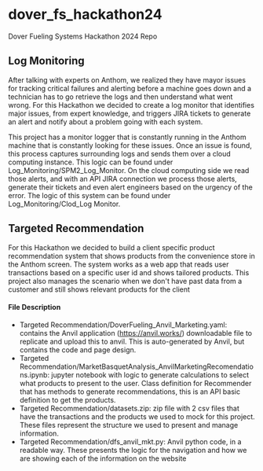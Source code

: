 # dover_fs_hackathon24
Dover Fueling Systems Hackathon 2024 Repo

## Log Monitoring 
After talking with experts on Anthom, we realized they have mayor issues for tracking critical failures and alerting before a machine goes down and a technician has to go retrieve the logs and then understand what went wrong. For this Hackathon we decided to create a log monitor that identifies major issues, from expert knowledge, and triggers JIRA tickets to generate an alert and notify about a problem going with each system.

This project has a monitor logger that is constantly running in the Anthom machine that is constantly looking for these issues. Once an issue is found, this process captures surrounding logs and sends them over a cloud computing instance. This logic can be found under Log_Monitoring/SPM2_Log_Monitor. On the cloud computing side we read those alerts, and with an API JIRA connection we process those alerts, generate their tickets and even alert engineers based on the urgency of the error. The logic of this system can be found under Log_Monitoring/Clod_Log Monitor.


## Targeted Recommendation
For this Hackathon we decided to build a client specific product recommendation system that shows products from the convenience store in the Anthom screen.
The system works as a web app that reads user transactions based on a specific user id and shows tailored products. This project also manages the scenario when we don't have past data from a customer and still shows relevant products for the client

#### File Description
- Targeted Recommendation/DoverFueling_Anvil_Marketing.yaml: contains the Anvil application (https://anvil.works/) downloadable file to replicate and upload this to anvil. This is auto-generated by Anvil, but contains the code and page design.
- Targeted Recommendation/MarketBasquetAnalysis_AnvilMarketingRecomendations.ipynb: jupyter notebook with logic to generate calculations to select what products to present to the user. Class definition for Recommender that has methods to generate recommendations, this is an API basic definition to get the products.
- Targeted Recommendation/datasets.zip: zip file with 2 csv files that have the transactions and the products we used to mock for this project. These files represent the structure we used to present and manage information.
- Targeted Recommendation/dfs_anvil_mkt.py: Anvil python code, in a readable way. These presents the logic for the navigation and how we are showing each of the information on the website
